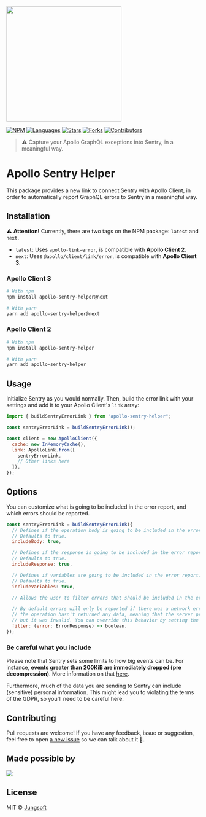 <img src="https://jungsoft.io/static/media/jungsoft_logo.c44eaf52.png" width="300px"/>

[![NPM](https://img.shields.io/npm/v/apollo-sentry-helper.svg?style=flat-square)](https://www.npmjs.com/jungsoft/apollo-sentry-helper)
[![Languages](https://img.shields.io/github/languages/count/jungsoft/apollo-sentry-helper?style=flat-square)](#)
[![Stars](https://img.shields.io/github/stars/jungsoft/apollo-sentry-helper?style=flat-square)](https://github.com/jungsoft/apollo-sentry-helper/stargazers)
[![Forks](https://img.shields.io/github/forks/jungsoft/apollo-sentry-helper?style=flat-square)](https://github.com/jungsoft/apollo-sentry-helper/network/members)
[![Contributors](https://img.shields.io/github/contributors/jungsoft/apollo-sentry-helper?style=flat-square)](https://github.com/jungsoft/apollo-sentry-helper/graphs/contributors)

> ⚠️ Capture your Apollo GraphQL exceptions into Sentry, in a meaningful way.

# Apollo Sentry Helper

This package provides a new link to connect Sentry with Apollo Client, in order to automatically report GraphQL errors to Sentry in a meaningful way.

## Installation

⚠️ **Attention!** Currently, there are two tags on the NPM package: `latest` and `next`.

- `latest`: Uses `apollo-link-error`, is compatible with **Apollo Client 2**.
- `next`: Uses `@apollo/client/link/error`, is compatible with **Apollo Client 3**.

### Apollo Client 3

```bash
# With npm
npm install apollo-sentry-helper@next

# With yarn
yarn add apollo-sentry-helper@next
```

### Apollo Client 2

```bash
# With npm
npm install apollo-sentry-helper

# With yarn
yarn add apollo-sentry-helper
```

## Usage

Initialize Sentry as you would normally. Then, build the error link with your settings and add it to your Apollo Client's `link` array:

```jsx
import { buildSentryErrorLink } from "apollo-sentry-helper";

const sentryErrorLink = buildSentryErrorLink();

const client = new ApolloClient({
  cache: new InMemoryCache(),
  link: ApolloLink.from([
    sentryErrorLink,
    // Other links here
  ]),
});
```

## Options

You can customize what is going to be included in the error report, and which errors should be reported.

```jsx
const sentryErrorLink = buildSentryErrorLink({
  // Defines if the operation body is going to be included in the error report.
  // Defaults to true.
  includeBody: true,

  // Defines if the response is going to be included in the error report.
  // Defaults to true.
  includeResponse: true,

  // Defines if variables are going to be included in the error report.
  // Defaults to true.
  includeVariables: true,

  // Allows the user to filter errors that should be included in the error report.

  // By default errors will only be reported if there was a network error, or if
  // the operation hasn't returned any data, meaning that the server processed the request,
  // but it was invalid. You can override this behavior by setting the "filter" option.
  filter: (error: ErrorResponse) => boolean,
});
```

### Be careful what you include

Please note that Sentry sets some limits to how big events can be. For instance, **events greater than 200KiB are immediately dropped (pre decompression)**. More information on that [here](https://docs.sentry.io/accounts/quotas/#attributes-limits).

Furthermore, much of the data you are sending to Sentry can include (sensitive) personal information. This might lead you to violating the terms of the GDPR, so you'll need to be careful here.

## Contributing

Pull requests are welcome! If you have any feedback, issue or suggestion, feel free to open [a new issue](https://github.com/jungsoft/apollo-sentry-helper/issues/new) so we can talk about it 💬.

## Made possible by

<a href="https://github.com/jungsoft/apollo-sentry-helper/graphs/contributors">
  <img src="https://contributors-img.web.app/image?repo=jungsoft/apollo-sentry-helper" />
</a>

## License

MIT © [Jungsoft](https://github.com/jungsoft)

